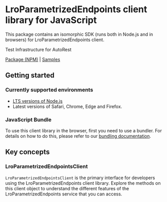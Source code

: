 # LroParametrizedEndpoints client library for JavaScript

This package contains an isomorphic SDK (runs both in Node.js and in browsers) for LroParametrizedEndpoints client.

Test Infrastructure for AutoRest

[Package (NPM)](https://www.npmjs.com/package/@msinternal/lro-parameterized-endpoints) |
[Samples](https://github.com/Azure-Samples/azure-samples-js-management)

## Getting started

### Currently supported environments

- [LTS versions of Node.js](https://nodejs.org/about/releases/)
- Latest versions of Safari, Chrome, Edge and Firefox.





### JavaScript Bundle
To use this client library in the browser, first you need to use a bundler. For details on how to do this, please refer to our [bundling documentation](https://aka.ms/AzureSDKBundling).

## Key concepts

### LroParametrizedEndpointsClient

`LroParametrizedEndpointsClient` is the primary interface for developers using the LroParametrizedEndpoints client library. Explore the methods on this client object to understand the different features of the LroParametrizedEndpoints service that you can access.

